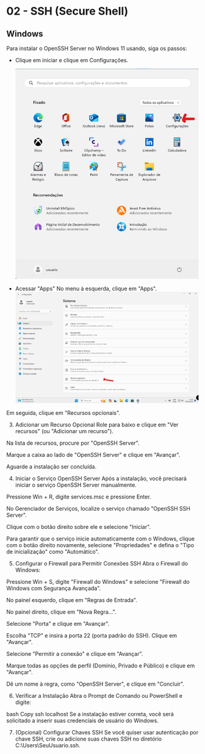 # 02 - SSH (Secure Shell)

## Windows

Para instalar o OpenSSH Server no Windows 11 usando, siga os passos:

*  Clique em iniciar e clique em Configurações.

    ![SSH](Imagens/ssh/Windows/1.png)

* Acessar "Apps"
No menu à esquerda, clique em "Apps".
    ![SSH](Imagens/ssh/Windows/2.png)

Em seguida, clique em "Recursos opcionais".

3. Adicionar um Recurso Opcional
Role para baixo e clique em "Ver recursos" (ou "Adicionar um recurso").

Na lista de recursos, procure por "OpenSSH Server".

Marque a caixa ao lado de "OpenSSH Server" e clique em "Avançar".

Aguarde a instalação ser concluída.

4. Iniciar o Serviço OpenSSH Server
Após a instalação, você precisará iniciar o serviço OpenSSH Server manualmente.

Pressione Win + R, digite services.msc e pressione Enter.

No Gerenciador de Serviços, localize o serviço chamado "OpenSSH SSH Server".

Clique com o botão direito sobre ele e selecione "Iniciar".

Para garantir que o serviço inicie automaticamente com o Windows, clique com o botão direito novamente, selecione "Propriedades" e defina o "Tipo de inicialização" como "Automático".

5. Configurar o Firewall para Permitir Conexões SSH
Abra o Firewall do Windows:

Pressione Win + S, digite "Firewall do Windows" e selecione "Firewall do Windows com Segurança Avançada".

No painel esquerdo, clique em "Regras de Entrada".

No painel direito, clique em "Nova Regra...".

Selecione "Porta" e clique em "Avançar".

Escolha "TCP" e insira a porta 22 (porta padrão do SSH). Clique em "Avançar".

Selecione "Permitir a conexão" e clique em "Avançar".

Marque todas as opções de perfil (Domínio, Privado e Público) e clique em "Avançar".

Dê um nome à regra, como "OpenSSH Server", e clique em "Concluir".

6. Verificar a Instalação
Abra o Prompt de Comando ou PowerShell e digite:

bash
Copy
ssh localhost
Se a instalação estiver correta, você será solicitado a inserir suas credenciais de usuário do Windows.

7. (Opcional) Configurar Chaves SSH
Se você quiser usar autenticação por chave SSH, crie ou adicione suas chaves SSH no diretório C:\Users\SeuUsuario\.ssh\.

